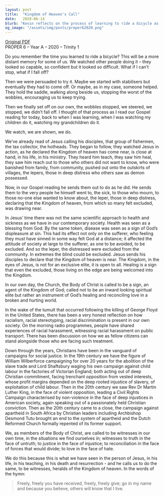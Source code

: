 ```yaml
---
layout: post
title:  "Kingdom of Heaven's Call"
date:   2020-06-14
blurb: "Kevin reflects on the process of learning to ride a bicycle as a metaphor for discipleship and following Jesus. He draws parallels between the disciples' journey and our own, emphasizing the call to be agents of God's healing and reconciliation in a world marked by racial injustice and division. The sermon encourages us to be witnesses to truth, justice, love, and reconciliation, following the example set by Jesus."
og_image: "/assets/img/posts/proper62020.png"
---
```

[Original PDF](/assets/pdf/proper62020.pdf)    
PROPER 6 – Year A – 2020 – Trinity 1

Do you remember the time you learned to ride a bicycle? This will be a more distant memory for some of us. We watched other people doing it – they looked so capable, so confident but it looked so difficult. What if I can’t stop, what if I fall off?

Then we were persuaded to try it. Maybe we started with stabilisers but eventually they had to come off. Or maybe, as in my case, someone helped. They hold the saddle, walking along beside us, stopping the worst of the wobbles, encouraging us to keep trying.

Then we finally set off on our own, the wobbles stopped, we steered, we stopped, we didn’t fall off. I thought of that process as I read our Gospel reading for today, back to when I was learning, when I was watching my children do it, watching my grandchildren do it.

We watch, we are shown, we do.

We’ve already read of Jesus calling his disciples, that group of fishermen, the tax collector, the hotheads. They began to follow, they watched Jesus in action, as he declared the Kingdom of heaven has come near, is close at hand, in his life, in his ministry. They heard him teach, they saw him heal, they saw him reach out to those who others did not want to know, who were banished from family, from community, pushed out onto the outskirts of villages, the lepers, those in deep distress who others saw as demon possessed.

Now, in our Gospel reading he sends them out to do as he did. He sends them to the very people he himself went to, the sick, to those who mourn, to those no-one else wanted to know about, the leper, those in deep distress, declaring that the Kingdom of heaven, from which so many felt excluded, was drawing near.

In Jesus’ time there was not the same scientific approach to health and sickness as we have in our contemporary society. Health was seen as a blessing from God. By the same token, disease was seen as a sign of God’s displeasure at sin. This had its effect not only on the sufferer, who feeling they must have sinned in some way felt God at a distance; it affected the attitude of society at large to the sufferer, as one to be avoided, to be excluded. And so the leper, the distressed were excluded from the community. In extremes the blind could be excluded. Jesus sends his disciples to declare that the Kingdom of heaven is near. The Kingdom, in the eyes of Jesus, is not for an exclusive elite, it is open to all. Healing is a sign that even the excluded, those living on the edge are being welcomed into the Kingdom.

In our own day, the Church, the Body of Christ is called to be a sign, an agent of the Kingdom of God; called not to be an inward looking spiritual elite but rather an instrument of God’s healing and reconciling love in a broken and hurting world.

In the wake of the tumult that occurred following the killing of George Floyd in the United States, there has been a very honest reflection on how racialism, racial stereotyping, racial discrimination is present in our own society. On the morning radio programmes, people have shared experiences of racial harassment, witnessing racial harassment on public transport. There has been discussion on how we as fellow citizens can stand alongside those who are facing such treatment.

Down through the years, Christians have been in the vanguard of campaigns for social justice. In the 19th century we have the figure of William Wilberforce campaigning for over 20 years for the abolition of the slave trade and Lord Shaftsbury waging his own campaign against child labour in the factories of Victorian England; both acting out of deep Christian commitment, facing trenchant opposition from vested interests, whose profit margins depended on the deep rooted injustice of slavery, of exploitation of child labour. Then in the 20th century we saw Rev Dr Martin Luther King, in the face of violent opposition, leading a Civil Rights Campaign characterised by non-violence in the face of deep injustices in American society, again speaking out of a passionately held Christian conviction. Then as the 20th century came to a close, the campaign against apartheid in South Africa by Christian leaders including Archbishop Desmond Tutu brought an end to the system of apartheid and the Dutch Reformed Church formally repented of its former support.

We, as members of the Body of Christ, are called to be witnesses in our own time, in the situations we find ourselves in; witnesses to truth in the face of untruth; to justice in the face of injustice; to reconciliation in the face of forces that would divide; to love in the face of hate.

We do this because this is what we have seen in the person of Jesus, in his life, in his teaching, in his death and resurrection - and he calls us to do the same, to be witnesses, heralds of the Kingdom of heaven. In the words of the hymn:

> Freely, freely you have received,
> freely, freely give;
> go in my name and because you believe,
> others will know that I live.
